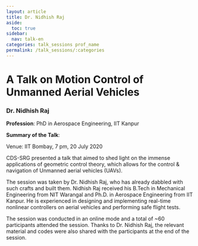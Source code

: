 ```yaml
---
layout: article
title: Dr. Nidhish Raj
aside:
  toc: true
sidebar:
  nav: talk-en
categories: talk_sessions prof_name
permalink: /talk_sessions/:categories
---
```


# A Talk on Motion Control of Unmanned Aerial Vehicles


### Dr. Nidhish Raj
**Profession**: PhD in Aerospace Engineering, IIT Kanpur

<!--**Contact details**:-->

**Summary of the Talk**:

Venue: IIT Bombay, 7 pm, 20 July 2020

CDS-SRG presented a talk that aimed to shed light on the immense applications of geometric control theory, which allows for the control & navigation of Unmanned aerial vehicles (UAVs). 

The session was taken by Dr. Nidhish Raj, who has already dabbled with such crafts and built them. Nidhish Raj received his B.Tech in Mechanical Engineering from NIT Warangal and Ph.D. in Aerospace Engineering from IIT Kanpur. He is experienced in designing and implementing real-time nonlinear controllers on aerial vehicles and performing safe flight tests.

The session was conducted in an online mode and a total of ~60 participants attended the session. Thanks to Dr. Nidhish Raj, the relevant material and codes were also shared with the participants at the end of the session.

<!--**Motivation to pursue project**:

**Summary of Project**:

---

**Experience and Time commitment** (1: very low, 5: very high):

[1]:<img src="/assets/plane3.png" width="35"/>

| Frequency of meetings	| |
| Involvement of the professor||
| How strict were the deadlines	| |
| Learning outcome | |
| How likely are you to recommend working under this professor | |-->

